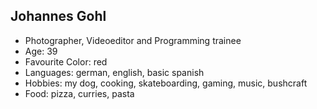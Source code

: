 ## Johannes Gohl
- Photographer, Videoeditor and Programming trainee
- Age: 39
- Favourite Color: red
- Languages: german, english, basic spanish
- Hobbies: my dog, cooking, skateboarding, gaming, music, bushcraft
- Food: pizza, curries, pasta
